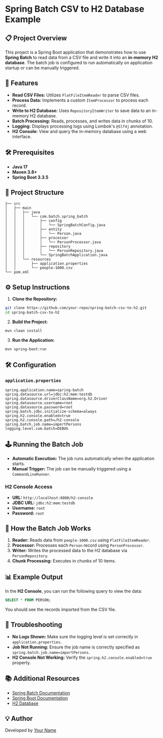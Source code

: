 # Spring Batch CSV to H2 Database Example

## 📋 Project Overview
This project is a Spring Boot application that demonstrates how to use **Spring Batch** to read data from a CSV file and write it into an **in-memory H2 database**. The batch job is configured to run automatically on application startup or can be manually triggered.

## 🚀 Features
- **Read CSV Files:** Utilizes `FlatFileItemReader` to parse CSV files.
- **Process Data:** Implements a custom `ItemProcessor` to process each record.
- **Write to H2 Database:** Uses `RepositoryItemWriter` to save data to an in-memory H2 database.
- **Batch Processing:** Reads, processes, and writes data in chunks of 10.
- **Logging:** Displays processing logs using Lombok's `@Slf4j` annotation.
- **H2 Console:** View and query the in-memory database using a web interface.

## 🛠️ Prerequisites
- **Java 17**
- **Maven 3.8+**
- **Spring Boot 3.3.5**

## 📂 Project Structure
```
├── src
│   ├── main
│   │   ├── java
│   │   │   └── com.batch.spring_batch
│   │   │       ├── config
│   │   │       │   └── SpringBatchConfig.java
│   │   │       ├── entity
│   │   │       │   └── Person.java
│   │   │       ├── processor
│   │   │       │   └── PersonProcessor.java
│   │   │       ├── repository
│   │   │       │   └── PersonRepository.java
│   │   │       └── SpringBatchApplication.java
│   │   └── resources
│   │       ├── application.properties
│   │       └── people-1000.csv
└── pom.xml
```

## ⚙️ Setup Instructions
1. **Clone the Repository:**
```bash
git clone https://github.com/your-repo/spring-batch-csv-to-h2.git
cd spring-batch-csv-to-h2
```

2. **Build the Project:**
```bash
mvn clean install
```

3. **Run the Application:**
```bash
mvn spring-boot:run
```

## 🛠️ Configuration
### `application.properties`
```properties
spring.application.name=spring-batch
spring.datasource.url=jdbc:h2:mem:testdb
spring.datasource.driverClassName=org.h2.Driver
spring.datasource.username=root
spring.datasource.password=root
spring.batch.jdbc.initialize-schema=always
spring.h2.console.enabled=true
spring.h2.console.path=/h2-console
spring.batch.job.name=importPersons
logging.level.com.batch=DEBUG
```

## 🕹️ Running the Batch Job
- **Automatic Execution:** The job runs automatically when the application starts.
- **Manual Trigger:** The job can be manually triggered using a `CommandLineRunner`.

### H2 Console Access
- **URL:** `http://localhost:8080/h2-console`
- **JDBC URL:** `jdbc:h2:mem:testdb`
- **Username:** `root`
- **Password:** `root`

## 🧠 How the Batch Job Works
1. **Reader:** Reads data from `people-1000.csv` using `FlatFileItemReader`.
2. **Processor:** Processes each `Person` record using `PersonProcessor`.
3. **Writer:** Writes the processed data to the H2 database via `PersonRepository`.
4. **Chunk Processing:** Executes in chunks of 10 items.

## 📊 Example Output
In the **H2 Console**, you can run the following query to view the data:
```sql
SELECT * FROM PERSON;
```
You should see the records imported from the CSV file.

## 🐛 Troubleshooting
- **No Logs Shown:** Make sure the logging level is set correctly in `application.properties`.
- **Job Not Running:** Ensure the job name is correctly specified as `spring.batch.job.name=importPersons`.
- **H2 Console Not Working:** Verify the `spring.h2.console.enabled=true` property.

## 📚 Additional Resources
- [Spring Batch Documentation](https://docs.spring.io/spring-batch/reference/)
- [Spring Boot Documentation](https://docs.spring.io/spring-boot/docs/current/reference/html/)
- [H2 Database](https://www.h2database.com/html/main.html)

## 💡 Author
Developed by [Your Name](https://github.com/your-profile)

